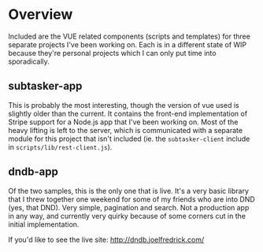 # Overview

Included are the VUE related components (scripts and templates) for three
separate projects I've been working on. Each is in a different state of WIP
because they're personal projects which I can only put time into sporadically.



## subtasker-app

This is probably the most interesting, though the version of vue used is
slightly older than the current. It contains the front-end implementation of
Stripe support for a Node.js app that I've been working on. Most of the heavy
lifting is left to the server, which is communicated with a separate module for
this project that isn't included (ie. the `subtasker-client` include in
`scripts/lib/rest-client.js`).

## dndb-app

Of the two samples, this is the only one that is live. It's a very basic library
that I threw together one weekend for some of my friends who are into DND (yes,
that DND). Very simple, pagination and search. Not a production app in any way,
and currently very quirky because of some corners cut in the initial
implementation.

If you'd like to see the live site: http://dndb.joelfredrick.com/
